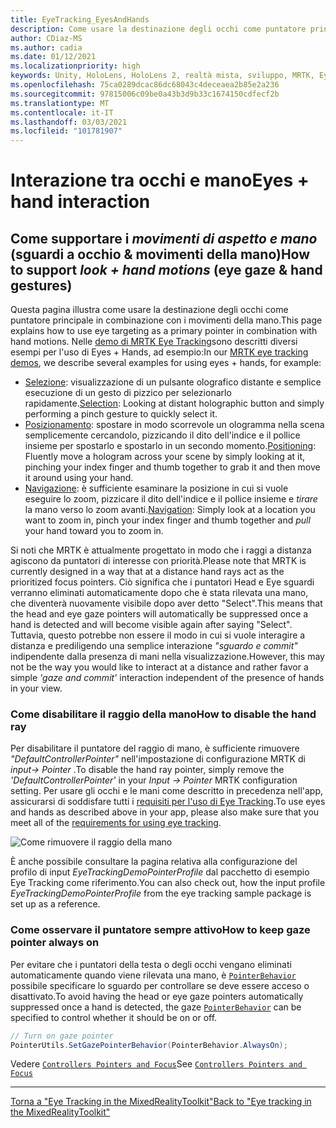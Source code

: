```yaml
---
title: EyeTracking_EyesAndHands
description: Come usare la destinazione degli occhi come puntatore principale in combinazione con i movimenti della mano in MRTK
author: CDiaz-MS
ms.author: cadia
ms.date: 01/12/2021
ms.localizationpriority: high
keywords: Unity, HoloLens, HoloLens 2, realtà mista, sviluppo, MRTK, EyeTracking,
ms.openlocfilehash: 75ca0289dcac86dc68043c4deceaea2b85e2a236
ms.sourcegitcommit: 97815006c09be0a43b3d9b33c1674150cdfecf2b
ms.translationtype: MT
ms.contentlocale: it-IT
ms.lasthandoff: 03/03/2021
ms.locfileid: "101781907"
---
```

# <a name="eyes--hand-interaction"></a><span data-ttu-id="21c9f-104">Interazione tra occhi e mano</span><span class="sxs-lookup"><span data-stu-id="21c9f-104">Eyes + hand interaction</span></span>

## <a name="how-to-support-_look--hand-motions_-eye-gaze--hand-gestures"></a><span data-ttu-id="21c9f-105">Come supportare i _movimenti di aspetto e mano_ (sguardi a occhio & movimenti della mano)</span><span class="sxs-lookup"><span data-stu-id="21c9f-105">How to support _look + hand motions_ (eye gaze & hand gestures)</span></span>

<span data-ttu-id="21c9f-106">Questa pagina illustra come usare la destinazione degli occhi come puntatore principale in combinazione con i movimenti della mano.</span><span class="sxs-lookup"><span data-stu-id="21c9f-106">This page explains how to use eye targeting as a primary pointer in combination with hand motions.</span></span>
<span data-ttu-id="21c9f-107">Nelle [demo di MRTK Eye Tracking](EyeTracking_ExamplesOverview.md)sono descritti diversi esempi per l'uso di Eyes + Hands, ad esempio:</span><span class="sxs-lookup"><span data-stu-id="21c9f-107">In our [MRTK eye tracking demos](EyeTracking_ExamplesOverview.md), we describe several examples for using eyes + hands, for example:</span></span>

- <span data-ttu-id="21c9f-108">[Selezione](EyeTracking_TargetSelection.md): visualizzazione di un pulsante olografico distante e semplice esecuzione di un gesto di pizzico per selezionarlo rapidamente.</span><span class="sxs-lookup"><span data-stu-id="21c9f-108">[Selection](EyeTracking_TargetSelection.md): Looking at distant holographic button and simply performing a pinch gesture to quickly select it.</span></span>
- <span data-ttu-id="21c9f-109">[Posizionamento](EyeTracking_Positioning.md): spostare in modo scorrevole un ologramma nella scena semplicemente cercandolo, pizzicando il dito dell'indice e il pollice insieme per spostarlo e spostarlo in un secondo momento.</span><span class="sxs-lookup"><span data-stu-id="21c9f-109">[Positioning](EyeTracking_Positioning.md): Fluently move a hologram across your scene by simply looking at it, pinching your index finger and thumb together to grab it and then move it around using your hand.</span></span>
- <span data-ttu-id="21c9f-110">[Navigazione](EyeTracking_Navigation.md): è sufficiente esaminare la posizione in cui si vuole eseguire lo zoom, pizzicare il dito dell'indice e il pollice insieme e _tirare_ la mano verso lo zoom avanti.</span><span class="sxs-lookup"><span data-stu-id="21c9f-110">[Navigation](EyeTracking_Navigation.md): Simply look at a location you want to zoom in, pinch your index finger and thumb together and _pull_ your hand toward you to zoom in.</span></span>

<span data-ttu-id="21c9f-111">Si noti che MRTK è attualmente progettato in modo che i raggi a distanza agiscono da puntatori di interesse con priorità.</span><span class="sxs-lookup"><span data-stu-id="21c9f-111">Please note that MRTK is currently designed in a way that at a distance hand rays act as the prioritized focus pointers.</span></span>
<span data-ttu-id="21c9f-112">Ciò significa che i puntatori Head e Eye sguardi verranno eliminati automaticamente dopo che è stata rilevata una mano, che diventerà nuovamente visibile dopo aver detto "Select".</span><span class="sxs-lookup"><span data-stu-id="21c9f-112">This means that the head and eye gaze pointers will automatically be suppressed once a hand is detected and will become visible again after saying "Select".</span></span>
<span data-ttu-id="21c9f-113">Tuttavia, questo potrebbe non essere il modo in cui si vuole interagire a distanza e prediligendo una semplice interazione _"sguardo e commit"_ indipendente dalla presenza di mani nella visualizzazione.</span><span class="sxs-lookup"><span data-stu-id="21c9f-113">However, this may not be the way you would like to interact at a distance and rather favor a simple _'gaze and commit'_ interaction independent of the presence of hands in your view.</span></span>

### <a name="how-to-disable-the-hand-ray"></a><span data-ttu-id="21c9f-114">Come disabilitare il raggio della mano</span><span class="sxs-lookup"><span data-stu-id="21c9f-114">How to disable the hand ray</span></span>

<span data-ttu-id="21c9f-115">Per disabilitare il puntatore del raggio di mano, è sufficiente rimuovere _"DefaultControllerPointer"_ nell'impostazione di configurazione MRTK di _input-> Pointer_ .</span><span class="sxs-lookup"><span data-stu-id="21c9f-115">To disable the hand ray pointer, simply remove the _'DefaultControllerPointer'_ in your _Input -> Pointer_ MRTK configuration setting.</span></span>
<span data-ttu-id="21c9f-116">Per usare gli occhi e le mani come descritto in precedenza nell'app, assicurarsi di soddisfare tutti i [requisiti per l'uso di Eye Tracking](EyeTracking_BasicSetup.md).</span><span class="sxs-lookup"><span data-stu-id="21c9f-116">To use eyes and hands as described above in your app, please also make sure that you meet all of the [requirements for using eye tracking](EyeTracking_BasicSetup.md).</span></span>

![Come rimuovere il raggio della mano](../images/eye-tracking/mrtk_setup_removehandray.jpg)

<span data-ttu-id="21c9f-118">È anche possibile consultare la pagina relativa alla configurazione del profilo di input _EyeTrackingDemoPointerProfile_ dal pacchetto di esempio Eye Tracking come riferimento.</span><span class="sxs-lookup"><span data-stu-id="21c9f-118">You can also check out, how the input profile _EyeTrackingDemoPointerProfile_ from the eye tracking sample package is set up as a reference.</span></span>

### <a name="how-to-keep-gaze-pointer-always-on"></a><span data-ttu-id="21c9f-119">Come osservare il puntatore sempre attivo</span><span class="sxs-lookup"><span data-stu-id="21c9f-119">How to keep gaze pointer always on</span></span>

<span data-ttu-id="21c9f-120">Per evitare che i puntatori della testa o degli occhi vengano eliminati automaticamente quando viene rilevata una mano, è [`PointerBehavior`](xref:Microsoft.MixedReality.Toolkit.Input.PointerBehavior) possibile specificare lo sguardo per controllare se deve essere acceso o disattivato.</span><span class="sxs-lookup"><span data-stu-id="21c9f-120">To avoid having the head or eye gaze pointers automatically suppressed once a hand is detected, the gaze [`PointerBehavior`](xref:Microsoft.MixedReality.Toolkit.Input.PointerBehavior) can be specified to control whether it should be on or off.</span></span>

```c#
// Turn on gaze pointer
PointerUtils.SetGazePointerBehavior(PointerBehavior.AlwaysOn);
```

<span data-ttu-id="21c9f-121">Vedere [`Controllers Pointers and Focus`](../../architecture/ControllersPointersAndFocus.md)</span><span class="sxs-lookup"><span data-stu-id="21c9f-121">See [`Controllers Pointers and Focus`](../../architecture/ControllersPointersAndFocus.md)</span></span>

---
[<span data-ttu-id="21c9f-122">Torna a "Eye Tracking in the MixedRealityToolkit"</span><span class="sxs-lookup"><span data-stu-id="21c9f-122">Back to "Eye tracking in the MixedRealityToolkit"</span></span>](EyeTracking_Main.md)
